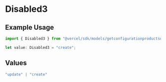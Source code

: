 # Disabled3

## Example Usage

```typescript
import { Disabled3 } from "@vercel/sdk/models/getconfigurationproductsop.js";

let value: Disabled3 = "create";
```

## Values

```typescript
"update" | "create"
```